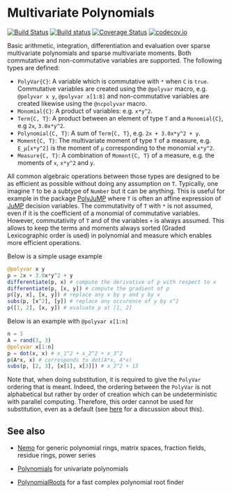# Multivariate Polynomials

[![Build Status](https://travis-ci.org/blegat/MultivariatePolynomials.jl.svg?branch=master)](https://travis-ci.org/blegat/MultivariatePolynomials.jl)
[![Build status](https://ci.appveyor.com/api/projects/status/4l5i8sbxev8405jl?svg=true)](https://ci.appveyor.com/project/blegat/multivariatepolynomials-jl)
[![Coverage Status](https://coveralls.io/repos/github/blegat/MultivariatePolynomials.jl/badge.svg?branch=master)](https://coveralls.io/github/blegat/MultivariatePolynomials.jl?branch=master)
[![codecov.io](http://codecov.io/github/blegat/MultivariatePolynomials.jl/coverage.svg?branch=master)](http://codecov.io/github/blegat/MultivariatePolynomials.jl?branch=master)

Basic arithmetic, integration, differentiation and evaluation over sparse multivariate polynomials and sparse multivariate moments.
Both commutative and non-commutative variables are supported.
The following types are defined:

* `PolyVar{C}`: A variable which is commutative with `*` when `C` is `true`. Commutative variables are created using the `@polyvar` macro, e.g. `@polyvar x y`, `@polyvar x[1:8]` and non-commutative variables are created likewise using the `@ncpolyvar` macro.
* `Monomial{C}`: A product of variables: e.g. `x*y^2`.
* `Term{C, T}`: A product between an element of type `T` and a `Monomial{C}`, e.g `2x`, `3.0x*y^2`.
* `Polynomial{C, T}`: A sum of `Term{C, T}`, e.g. `2x + 3.0x*y^2 + y`.
* `Moment{C, T}`: The multivariate moment of type `T` of a measure, e.g. `E_μ[x*y^2]` is the moment of `μ` corresponding to the monomial `x*y^2`.
* `Measure{C, T}`: A combination of `Moment{C, T}` of a measure, e.g. the moments of `x`, `x*y^2` and `y`.

All common algebraic operations between those types are designed to be as efficient as possible without doing any assumption on `T`.
Typically, one imagine `T` to be a subtype of `Number` but it can be anything.
This is useful for example in the package [PolyJuMP](https://github.com/JuliaOpt/PolyJuMP.jl) where `T` is often an affine expression of [JuMP](https://github.com/JuliaOpt/JuMP.jl) decision variables.
The commutativity of `T` with `*` is not assumed, even if it is the coefficient of a monomial of commutative variables.
However, commutativity of `T` and of the variables `+` is always assumed.
This allows to keep the terms and moments always sorted (Graded Lexicographic order is used) in polynomial and measure which enables more efficient operations.

Below is a simple usage example
```julia
@polyvar x y
p = 2x + 3.0x*y^2 + y
differentiate(p, x) # compute the derivative of p with respect to x
differentiate(p, [x, y]) # compute the gradient of p
p([y, x], [x, y]) # replace any x by y and y by x
subs(p, [x^2], [y]) # replace any occurence of y by x^2
p([1, 2], [x, y]) # evaluate p at [1, 2]
```
Below is an example with `@polyvar x[1:n]`
```julia
n = 3
A = rand(3, 3)
@polyvar x[1:n]
p = dot(x, x) # x_1^2 + x_2^2 + x_3^2
p(A*x, x) # corresponds to dot(A*x, A*x)
subs(p, [2, 3], [x[1], x[3]]) # x_2^2 + 13
```
Note that, when doing substitution, it is required to give the `PolyVar` ordering that is meant.
Indeed, the ordering between the `PolyVar` is not alphabetical but rather by order of creation
which can be undeterministic with parallel computing.
Therefore, this order cannot be used for substitution, even as a default (see [here](https://github.com/blegat/MultivariatePolynomials.jl/issues/3) for a discussion about this).

## See also

* [Nemo](https://github.com/wbhart/Nemo.jl) for generic polynomial rings, matrix spaces, fraction fields, residue rings, power series

* [Polynomials](https://github.com/Keno/Polynomials.jl) for univariate polynomials

* [PolynomialRoots](https://github.com/giordano/PolynomialRoots.jl) for a fast complex polynomial root finder
